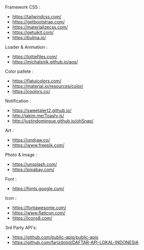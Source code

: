 Framework CSS :
- https://tailwindcss.com/
- https://getbootstrap.com/
- https://materializecss.com/
- https://getuikit.com/
- https://bulma.io/

Loader & Animation :
- https://lottiefiles.com/
- https://michalsnik.github.io/aos/

Color pallete :
- https://flatuicolors.com/
- https://material.io/resources/color/
- https://coolors.co/

Notification :
- https://sweetalert2.github.io/
- http://jakim.me/Toasty.js/
- http://justindomingue.github.io/ohSnap/

Art :
- https://undraw.co/
- https://www.freepik.com/

Photo & Image :
- https://unsplash.com/
- https://pixabay.com/

Font :
- https://fonts.google.com/

Icon :
- https://fontawesome.com/
- https://www.flaticon.com/
- https://icons8.com/

3rd Party API's:
- https://github.com/public-apis/public-apis
- https://github.com/farizdotid/DAFTAR-API-LOKAL-INDONESIA

